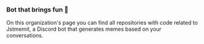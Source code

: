 ### Bot that brings fun 🍿 

On this organization's page you can find all repositories with code related to Jstmemit, a Discord bot that generates memes based on your conversations.

